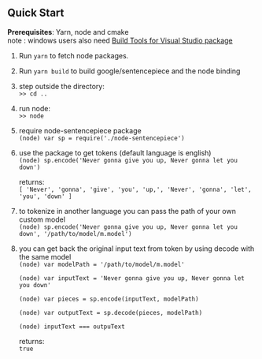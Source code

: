 ## Quick Start

**Prerequisites**: Yarn, node and cmake  
note : windows users also need [Build Tools for Visual Studio package](https://visualstudio.microsoft.com/fr/downloads/?rr=https%3A%2F%2Fwww.google.com%2F)

1. Run `yarn` to fetch node packages.
2. Run `yarn build` to build google/sentencepiece and the node binding
3. step outside the directory:  
    `>> cd ..`
4. run node:  
    `>> node`
5. require node-sentencepiece package  
    `(node) var sp = require('./node-sentencepiece')`
6. use the package to get tokens (default language is english)  
    `(node) sp.encode('Never gonna give you up, Never gonna let you down')`
        
    returns:  
    `[ 'Never',
    'gonna',
    'give',
    'you',
    'up,',
    'Never',
    'gonna',
    'let',
    'you',
    'down' ]`
7. to tokenize in another language you can pass the path of your own custom model  
    `(node) sp.encode('Never gonna give you up, Never gonna let you down', '/path/to/model/m.model')`

8. you can get back the original input text from token by using decode with the same model  
    `(node) var modelPath = '/path/to/model/m.model'` 

    `(node) var inputText = 'Never gonna give you up, Never gonna let you down'`  
         
    `(node) var pieces = sp.encode(inputText, modelPath)` 
        
    `(node) var outputText = sp.decode(pieces, modelPath)`

    `(node) inputText === outpuText`

    returns:  
    `true`

